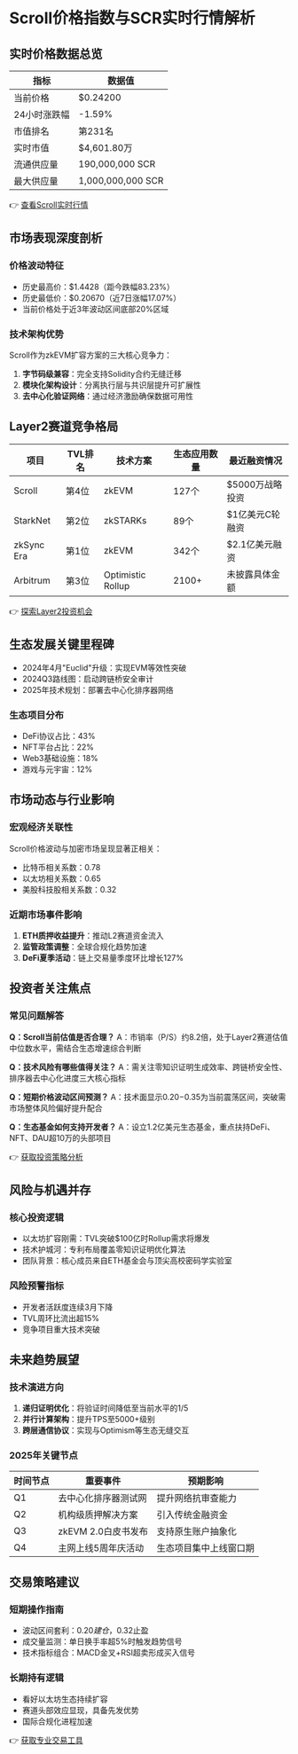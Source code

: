# Scroll价格指数与SCR实时行情解析

## 实时价格数据总览

| 指标                | 数据值            |
|---------------------|-------------------|
| 当前价格            | $0.24200          |
| 24小时涨跌幅        | -1.59%            |
| 市值排名            | 第231名           |
| 实时市值            | $4,601.80万       |
| 流通供应量          | 190,000,000 SCR   |
| 最大供应量          | 1,000,000,000 SCR |

👉 [查看Scroll实时行情](https://bit.ly/okx_welcome)

## 市场表现深度剖析

### 价格波动特征
- 历史最高价：$1.4428（距今跌幅83.23%）
- 历史最低价：$0.20670（近7日涨幅17.07%）
- 当前价格处于近3年波动区间底部20%区域

### 技术架构优势
Scroll作为zkEVM扩容方案的三大核心竞争力：
1. **字节码级兼容**：完全支持Solidity合约无缝迁移
2. **模块化架构设计**：分离执行层与共识层提升可扩展性
3. **去中心化验证网络**：通过经济激励确保数据可用性

## Layer2赛道竞争格局

| 项目        | TVL排名 | 技术方案       | 生态应用数量 | 最近融资情况       |
|-------------|---------|----------------|--------------|--------------------|
| Scroll      | 第4位   | zkEVM          | 127个        | $5000万战略投资    |
| StarkNet    | 第2位   | zkSTARKs       | 89个         | $1亿美元C轮融资    |
| zkSync Era  | 第1位   | zkEVM          | 342个        | $2.1亿美元融资     |
| Arbitrum    | 第3位   | Optimistic Rollup | 2100+       | 未披露具体金额     |

👉 [探索Layer2投资机会](https://bit.ly/okx_welcome)

## 生态发展关键里程碑
- 2024年4月"Euclid"升级：实现EVM等效性突破
- 2024Q3路线图：启动跨链桥安全审计
- 2025年技术规划：部署去中心化排序器网络

### 生态项目分布
- DeFi协议占比：43%
- NFT平台占比：22%
- Web3基础设施：18%
- 游戏与元宇宙：12%

## 市场动态与行业影响

### 宏观经济关联性
Scroll价格波动与加密市场呈现显著正相关：
- 比特币相关系数：0.78
- 以太坊相关系数：0.65
- 美股科技股相关系数：0.32

### 近期市场事件影响
1. **ETH质押收益提升**：推动L2赛道资金流入
2. **监管政策调整**：全球合规化趋势加速
3. **DeFi夏季活动**：链上交易量季度环比增长127%

## 投资者关注焦点

### 常见问题解答
**Q：Scroll当前估值是否合理？**
A：市销率（P/S）约8.2倍，处于Layer2赛道估值中位数水平，需结合生态增速综合判断

**Q：技术风险有哪些值得关注？**
A：需关注零知识证明生成效率、跨链桥安全性、排序器去中心化进度三大核心指标

**Q：短期价格波动区间预测？**
A：技术面显示$0.20-$0.35为当前震荡区间，突破需市场整体风险偏好提升配合

**Q：生态基金如何支持开发者？**
A：设立1.2亿美元生态基金，重点扶持DeFi、NFT、DAU超10万的头部项目

👉 [获取投资策略分析](https://bit.ly/okx_welcome)

## 风险与机遇并存

### 核心投资逻辑
- 以太坊扩容刚需：TVL突破$100亿时Rollup需求将爆发
- 技术护城河：专利布局覆盖零知识证明优化算法
- 团队背景：核心成员来自ETH基金会与顶尖高校密码学实验室

### 风险预警指标
- 开发者活跃度连续3月下降
- TVL周环比流出超15%
- 竞争项目重大技术突破

## 未来趋势展望

### 技术演进方向
1. **递归证明优化**：将验证时间降低至当前水平的1/5
2. **并行计算架构**：提升TPS至5000+级别
3. **跨层通信协议**：实现与Optimism等生态无缝交互

### 2025年关键节点
| 时间节点   | 重要事件                | 预期影响               |
|------------|-------------------------|------------------------|
| Q1         | 去中心化排序器测试网    | 提升网络抗审查能力     |
| Q2         | 机构级质押解决方案      | 引入传统金融资金       |
| Q3         | zkEVM 2.0白皮书发布    | 支持原生账户抽象化     |
| Q4         | 主网上线5周年庆活动     | 生态项目集中上线窗口期 |

## 交易策略建议

### 短期操作指南
- 波动区间套利：$0.20建仓，$0.32止盈
- 成交量监测：单日换手率超5%时触发趋势信号
- 技术指标组合：MACD金叉+RSI超卖形成买入信号

### 长期持有逻辑
- 看好以太坊生态持续扩容
- 赛道头部效应显现，具备先发优势
- 国际合规化进程加速

👉 [获取专业交易工具](https://bit.ly/okx_welcome)